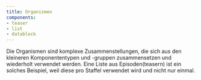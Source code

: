 ```yaml
---
title: Organismen
components:
- teaser
- list
- datablock
---
```

Die Organismen sind komplexe Zusammenstellungen, die sich aus den kleineren Komponententypen und -gruppen zusammensetzen und wiederholt verwendet werden. Eine Liste aus Episoden(teasern) ist ein solches Beispiel, weil diese pro Staffel verwendet wird und nicht nur einmal.